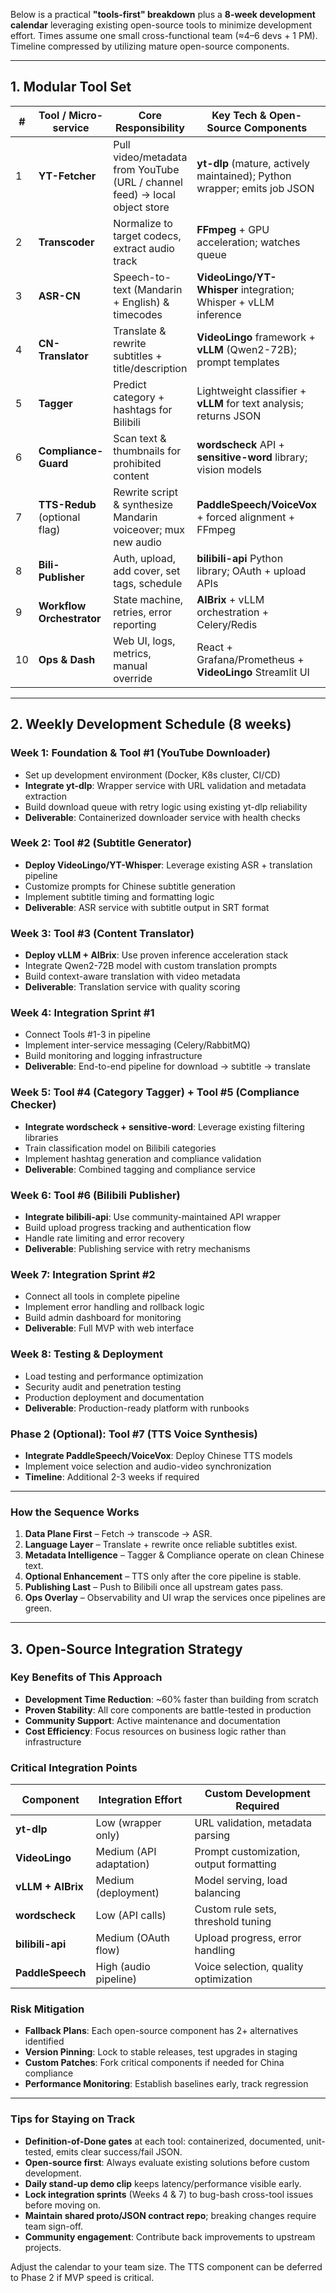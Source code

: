 Below is a practical **"tools-first" breakdown** plus a **8-week development calendar** leveraging existing open-source tools to minimize development effort.
Times assume one small cross-functional team (≈4–6 devs + 1 PM). Timeline compressed by utilizing mature open-source components.

---

## 1. Modular Tool Set

| #  | Tool / Micro-service          | Core Responsibility                                                        | Key Tech & Open-Source Components                     | Depends on |
| -- | ----------------------------- | -------------------------------------------------------------------------- | ----------------------------------------------------- | ---------- |
| 1  | **YT-Fetcher**                | Pull video/metadata from YouTube (URL / channel feed) → local object store | **yt-dlp** (mature, actively maintained); Python wrapper; emits job JSON | —          |
| 2  | **Transcoder**                | Normalize to target codecs, extract audio track                            | **FFmpeg** + GPU acceleration; watches queue              | 1          |
| 3  | **ASR-CN**                    | Speech-to-text (Mandarin + English) & timecodes                            | **VideoLingo/YT-Whisper** integration; Whisper + vLLM inference | 2          |
| 4  | **CN-Translator**             | Translate & rewrite subtitles + title/description                          | **VideoLingo** framework + **vLLM** (Qwen2-72B); prompt templates | 3          |
| 5  | **Tagger**                    | Predict category + hashtags for Bilibili                                   | Lightweight classifier + **vLLM** for text analysis; returns JSON | 4          |
| 6  | **Compliance-Guard**          | Scan text & thumbnails for prohibited content                              | **wordscheck** API + **sensitive-word** library; vision models | 4          |
| 7  | **TTS-Redub** (optional flag) | Rewrite script & synthesize Mandarin voiceover; mux new audio              | **PaddleSpeech/VoiceVox** + forced alignment + FFmpeg | 3·4        |
| 8  | **Bili-Publisher**            | Auth, upload, add cover, set tags, schedule                                | **bilibili-api** Python library; OAuth + upload APIs | 5·6·7      |
| 9  | **Workflow Orchestrator**     | State machine, retries, error reporting                                    | **AIBrix** + vLLM orchestration + Celery/Redis       | wraps 1-8  |
| 10 | **Ops & Dash**                | Web UI, logs, metrics, manual override                                     | React + Grafana/Prometheus + **VideoLingo** Streamlit UI | 9          |

---

## 2. Weekly Development Schedule (8 weeks)

### **Week 1: Foundation & Tool #1 (YouTube Downloader)**
- Set up development environment (Docker, K8s cluster, CI/CD)
- **Integrate yt-dlp**: Wrapper service with URL validation and metadata extraction
- Build download queue with retry logic using existing yt-dlp reliability
- **Deliverable**: Containerized downloader service with health checks

### **Week 2: Tool #2 (Subtitle Generator)**
- **Deploy VideoLingo/YT-Whisper**: Leverage existing ASR + translation pipeline
- Customize prompts for Chinese subtitle generation
- Implement subtitle timing and formatting logic
- **Deliverable**: ASR service with subtitle output in SRT format

### **Week 3: Tool #3 (Content Translator)**
- **Deploy vLLM + AIBrix**: Use proven inference acceleration stack
- Integrate Qwen2-72B model with custom translation prompts
- Build context-aware translation with video metadata
- **Deliverable**: Translation service with quality scoring

### **Week 4: Integration Sprint #1**
- Connect Tools #1-3 in pipeline
- Implement inter-service messaging (Celery/RabbitMQ)
- Build monitoring and logging infrastructure
- **Deliverable**: End-to-end pipeline for download → subtitle → translate

### **Week 5: Tool #4 (Category Tagger) + Tool #5 (Compliance Checker)**
- **Integrate wordscheck + sensitive-word**: Leverage existing filtering libraries
- Train classification model on Bilibili categories
- Implement hashtag generation and compliance validation
- **Deliverable**: Combined tagging and compliance service

### **Week 6: Tool #6 (Bilibili Publisher)**
- **Integrate bilibili-api**: Use community-maintained API wrapper
- Build upload progress tracking and authentication flow
- Handle rate limiting and error recovery
- **Deliverable**: Publishing service with retry mechanisms

### **Week 7: Integration Sprint #2**
- Connect all tools in complete pipeline
- Implement error handling and rollback logic
- Build admin dashboard for monitoring
- **Deliverable**: Full MVP with web interface

### **Week 8: Testing & Deployment**
- Load testing and performance optimization
- Security audit and penetration testing
- Production deployment and documentation
- **Deliverable**: Production-ready platform with runbooks

### **Phase 2 (Optional): Tool #7 (TTS Voice Synthesis)**
- **Integrate PaddleSpeech/VoiceVox**: Deploy Chinese TTS models
- Implement voice selection and audio-video synchronization
- **Timeline**: Additional 2-3 weeks if required

---

### How the Sequence Works

1. **Data Plane First** – Fetch → transcode → ASR.
2. **Language Layer** – Translate + rewrite once reliable subtitles exist.
3. **Metadata Intelligence** – Tagger & Compliance operate on clean Chinese text.
4. **Optional Enhancement** – TTS only after the core pipeline is stable.
5. **Publishing Last** – Push to Bilibili once all upstream gates pass.
6. **Ops Overlay** – Observability and UI wrap the services once pipelines are green.

---

## 3. Open-Source Integration Strategy

### Key Benefits of This Approach

* **Development Time Reduction**: ~60% faster than building from scratch
* **Proven Stability**: All core components are battle-tested in production
* **Community Support**: Active maintenance and documentation
* **Cost Efficiency**: Focus resources on business logic rather than infrastructure

### Critical Integration Points

| Component | Integration Effort | Custom Development Required |
|-----------|-------------------|-----------------------------|
| **yt-dlp** | Low (wrapper only) | URL validation, metadata parsing |
| **VideoLingo** | Medium (API adaptation) | Prompt customization, output formatting |
| **vLLM + AIBrix** | Medium (deployment) | Model serving, load balancing |
| **wordscheck** | Low (API calls) | Custom rule sets, threshold tuning |
| **bilibili-api** | Medium (OAuth flow) | Upload progress, error handling |
| **PaddleSpeech** | High (audio pipeline) | Voice selection, quality optimization |

### Risk Mitigation

* **Fallback Plans**: Each open-source component has 2+ alternatives identified
* **Version Pinning**: Lock to stable releases, test upgrades in staging
* **Custom Patches**: Fork critical components if needed for China compliance
* **Performance Monitoring**: Establish baselines early, track regression

---

### Tips for Staying on Track

* **Definition-of-Done gates** at each tool: containerized, documented, unit-tested, emits clear success/fail JSON.
* **Open-source first**: Always evaluate existing solutions before custom development.
* **Daily stand-up demo clip** keeps latency/performance visible early.
* **Lock integration sprints** (Weeks 4 & 7) to bug-bash cross-tool issues before moving on.
* **Maintain shared proto/JSON contract repo**; breaking changes require team sign-off.
* **Community engagement**: Contribute back improvements to upstream projects.

Adjust the calendar to your team size. The TTS component can be deferred to Phase 2 if MVP speed is critical.
